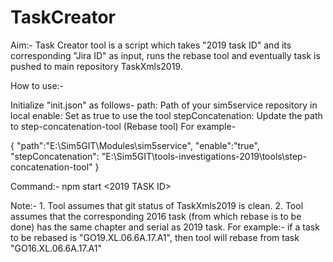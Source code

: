 # TaskCreator
Aim:- Task Creator tool is a script which takes "2019 task ID" and its corresponding "Jira ID" as input, runs the rebase tool and eventually task is pushed to main repository TaskXmls2019.



How to use:-

Initialize "init.json" as follows-
path: Path of your sim5service repository in local
enable: Set as true to use the tool
stepConcatenation: Update the path to step-concatenation-tool (Rebase tool)
For example-

{
    "path":"E:\\Sim5GIT\\Modules\\sim5service",
    "enable":"true",
    "stepConcatenation": "E:\\Sim5GIT\\tools-investigations-2019\\tools\\step-concatenation-tool"
}



Command:- 
npm start <2019 TASK ID> <JIRA ID>
  
Note:- 1. Tool assumes that git status of TaskXmls2019 is clean.
       2. Tool assumes that the corresponding 2016 task (from which rebase is to be done) has the same chapter and serial as 2019 task.
       For example:- if a task to be rebased is "GO19.XL.06.6A.17.A1", then tool will rebase from task "GO16.XL.06.6A.17.A1"